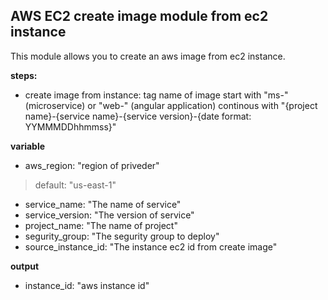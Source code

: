 AWS EC2 create image module from ec2 instance
---
This module allows you to create an aws image from ec2 instance.

**steps:**
* create image from instance: tag name of image start with "ms-" (microservice) or "web-" (angular application) continous with "{project name}-{service name}-{service version}-{date format: YYMMMDDhhmmss}"


**variable**
* aws_region:               "region of priveder"
>default: "us-east-1"
* service_name:             "The name of service"
* service_version:          "The version of service"
* project_name:             "The name of project"
* segurity_group:           "The segurity group to deploy"
* source_instance_id:       "The instance ec2 id from create image"

**output**
* instance_id: "aws instance id"
>  
